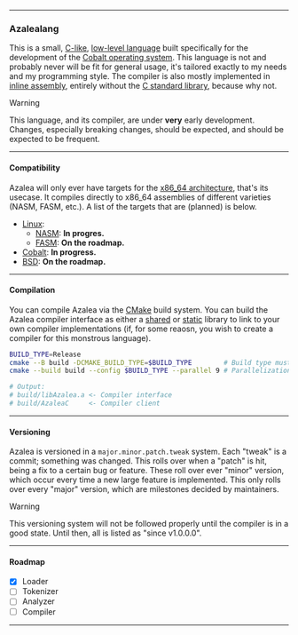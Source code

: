 ----------

### Azalealang
This is a small, [C-like](https://en.wikipedia.org/wiki/List_of_C-family_programming_languages), [low-level language](https://en.wikipedia.org/wiki/Low-level_programming_language) built specifically for the development of the [Cobalt operating system](https://github.com/israfiel-a/cobalt). This language is not and probably never will be fit for general usage, it's tailored exactly to my needs and my programming style. The compiler is also mostly implemented in [inline assembly](https://en.wikipedia.org/wiki/Inline_assembler), entirely without the [C standard library](https://en.wikipedia.org/wiki/C_standard_library), because why not.

> [!WARNING]
> This language, and its compiler, are under **very** early development. Changes, especially breaking changes, should be expected, and should be expected to be frequent.

----------

#### Compatibility
Azalea will only ever have targets for the [x86_64 architecture](https://en.wikipedia.org/wiki/X86-64), that's its usecase. It compiles directly to x86_64 assemblies of different varieties (NASM, FASM, etc.). A list of the targets that are (planned) is below.

- [Linux](https://en.wikipedia.org/wiki/Linux):
  - [NASM](https://en.wikipedia.org/wiki/Netwide_Assembler): **In progres.**
  - [FASM](https://en.wikipedia.org/wiki/FASM): **On the roadmap.**
- [Cobalt](https://github.com/israfiel-a/cobalt): **In progress.**
- [BSD](https://en.wikipedia.org/wiki/Berkeley_Software_Distribution): **On the roadmap.**

----------

#### Compilation
You can compile Azalea via the [CMake](https://en.wikipedia.org/wiki/CMake) build system. You can build the Azalea compiler interface as either a [shared](https://en.wikipedia.org/wiki/Shared_library) or [static](https://en.wikipedia.org/wiki/Static_library) library to link to your own compiler implementations (if, for some reaosn, you wish to create a compiler for this monstrous language).

```bash
BUILD_TYPE=Release
cmake --B build -DCMAKE_BUILD_TYPE=$BUILD_TYPE        # Build type must be set, or assumed debug.
cmake --build build --config $BUILD_TYPE --parallel 9 # Parallelization is not required, but faster.

# Output:
# build/libAzalea.a <- Compiler interface
# build/AzaleaC     <- Compiler client
```

----------

#### Versioning
Azalea is versioned in a `major.minor.patch.tweak` system. Each "tweak" is a commit; something was changed. This rolls over when a "patch" is hit, being a fix to a certain bug or feature. These roll over ever "minor" version, which occur every time a new large feature is implemented. This only rolls over every "major" version, which are milestones decided by maintainers.

> [!WARNING]
> This versioning system will not be followed properly until the compiler is in a good state. Until then, all is listed as "since v1.0.0.0".

----------

#### Roadmap
- [x] Loader
- [ ] Tokenizer
- [ ] Analyzer
- [ ] Compiler

----------
